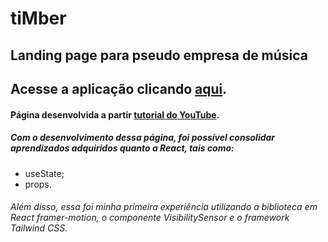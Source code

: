# tiMber #
## Landing page para pseudo empresa de música ##
## Acesse a aplicação clicando [aqui](https://timber-yasminmilhomem.vercel.app/). ##

#### Página desenvolvida a partir [tutorial do YouTube](https://youtu.be/2AFZDxg3Aww). ####
##### Com o desenvolvimento dessa página, foi possível consolidar aprendizados adquiridos quanto a React, tais como: ######
- useState;
- props.

###### Além disso, essa foi minha primeira experiência utilizando a biblioteca em React framer-motion, o componente VisibilitySensor e o framework Tailwind CSS. ######
